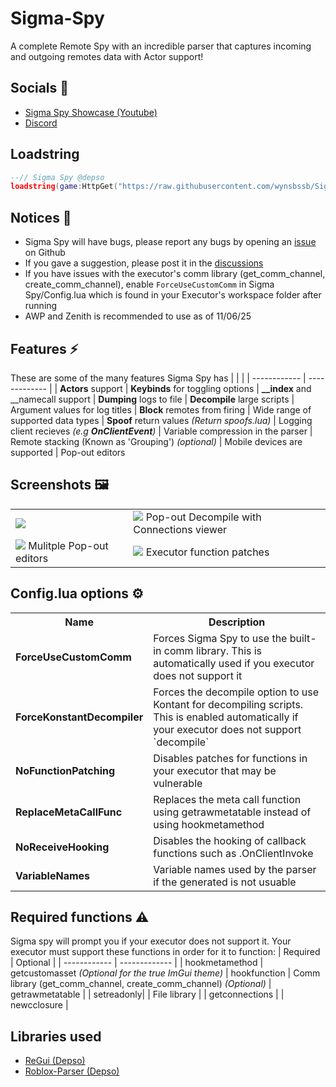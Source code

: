 # Sigma-Spy
A complete Remote Spy with an incredible parser that captures incoming and outgoing remotes data with Actor support!

## Socials 💬
- [Sigma Spy Showcase (Youtube)](https://www.youtube.com/watch?v=Q4VrpE1UfHg) 
- [Discord](https://discord.gg/s9ngmUDWgb) 

## Loadstring
```lua
--// Sigma Spy @depso
loadstring(game:HttpGet("https://raw.githubusercontent.com/wynsbssb/Sigma-Spy/refs/heads/main/Main.lua"))()
```

## Notices 🔔
- Sigma Spy will have bugs, please report any bugs by opening an [issue](https://github.com/depthso/Sigma-Spy/issues) on Github
- If you gave a suggestion, please post it in the [discussions](https://github.com/depthso/Sigma-Spy/discussions)
- If you have issues with the executor's comm library (get_comm_channel, create_comm_channel), enable `ForceUseCustomComm` in Sigma Spy/Config.lua which is found in your Executor's workspace folder after running
- AWP and Zenith is recommended to use as of 11/06/25

## Features ⚡
These are some of the many features Sigma Spy has
| | |
| ------------ | ------------- |
| **Actors** support | **Keybinds** for toggling options
| **__index** and __namecall support | **Dumping** logs to file
| **Decompile** large scripts | Argument values for log titles
| **Block** remotes from firing | Wide range of supported data types
| **Spoof** return values _(Return spoofs.lua)_ | Logging client recieves _(e.g **OnClientEvent**)_
| Variable compression in the parser | Remote stacking (Known as 'Grouping') _(optional)_
| Mobile devices are supported | Pop-out editors

## Screenshots 🖼️
<table>
	<tr>
		<td>
			<img src="/docs/images/Basic.png">
		</td>
		<td>
			<img src="/docs/images/DecompileConnection.png">
      Pop-out Decompile with Connections viewer
		</td>
	</tr>
  <tr>
    <td>
      <img src="/docs/images/PopoutWindows.png">
      Mulitple Pop-out editors
    </td>
    <td>
      <img src="https://github.com/user-attachments/assets/87d6b97f-320a-4bff-ab16-4bab1b397d07">
      Executor function patches
    </td>
  </tr>
</table>

## Config.lua options ⚙️
<table>
  <tr>
    <th>Name</th>
	<th>Description</th>
  </tr>
  <tr>
    <td><b>ForceUseCustomComm</b></td>
    <td>Forces Sigma Spy to use the built-in comm library. 
	This is automatically used if you executor does not support it</td>
  </tr>
  <tr>
    <td><b>ForceKonstantDecompiler</b></td>
    <td>Forces the decompile option to use Kontant for decompiling scripts. This is enabled automatically if your executor does not support `decompile`</td>
  </tr>
  <tr>
    <td><b>NoFunctionPatching</b></td>
    <td>Disables patches for functions in your executor that may be vulnerable</td>
  </tr>
   <tr>
    <td><b>ReplaceMetaCallFunc</b></td>
    <td>Replaces the meta call function using getrawmetatable instead of using hookmetamethod</td>
  </tr>
   <tr>
    <td><b>NoReceiveHooking</b></td>
    <td>Disables the hooking of callback functions such as .OnClientInvoke</td>
  </tr>
    <tr>
    <td><b>VariableNames</b></td>
    <td>Variable names used by the parser if the generated is not usuable</td>
  </tr>
</table>

## Required functions ⚠️
Sigma spy will prompt you if your executor does not support it.
Your executor must support these functions in order for it to function:
| Required | Optional |
| ------------ | ------------- |
| hookmetamethod | getcustomasset *(Optional for the true ImGui theme)*
| hookfunction | Comm library (get_comm_channel, create_comm_channel) *(Optional)*
| getrawmetatable | 
| setreadonly| 
| File library |
| getconnections |
| newcclosure |


## Libraries used
- [ReGui (Depso)](https://github.com/depthso/Dear-ReGui/tree/main) 
- [Roblox-Parser (Depso)](https://github.com/depthso/Roblox-parser) 

